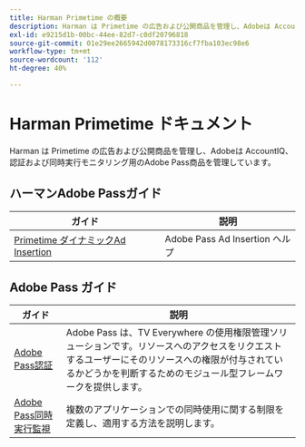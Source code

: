 ```yaml
---
title: Harman Primetime の概要
description: Harman は Primetime の広告および公開商品を管理し、Adobeは AccountIQ、認証および同時実行モニタリング用のAdobe Pass商品を管理しています。
exl-id: e9215d1b-00bc-44ee-82d7-c0df20796818
source-git-commit: 01e29ee2665942d0078173316cf7fba103ec98e6
workflow-type: tm+mt
source-wordcount: '112'
ht-degree: 40%

---
```



# Harman Primetime ドキュメント

<!--
NOTE: Don't change Primetime to Pass in this file. All the stuff that belongs to Harman is still Primetime.
-->

Harman は Primetime の広告および公開商品を管理し、Adobeは AccountIQ、認証および同時実行モニタリング用のAdobe Pass商品を管理しています。

## ハーマンAdobe Passガイド

| ガイド | 説明 |
| ---------------------------------------------------------------------------------------------------------- | ---------------------------- |
| [Primetime ダイナミックAd Insertion](https://experienceleague.adobe.com/docs/primetime/ad-insertion/home.html) | Adobe Pass Ad Insertion ヘルプ |

## Adobe Pass ガイド

| ガイド | 説明 |
| ---------------------------------------------------------------------------- | ------------------------------------------------------------------------------------------------------------------------------------------------------------------------------------------ |
| [Adobe Pass認証 ](/help/authentication/home.md) | Adobe Pass は、TV Everywhere の使用権限管理ソリューションです。リソースへのアクセスをリクエストするユーザーにそのリソースへの権限が付与されているかどうかを判断するためのモジュール型フレームワークを提供します。 |
| [Adobe Pass同時実行監視 ](/help/concurrency-monitoring/cm-home.md) | 複数のアプリケーションでの同時使用に関する制限を定義し、適用する方法を説明します。 |
